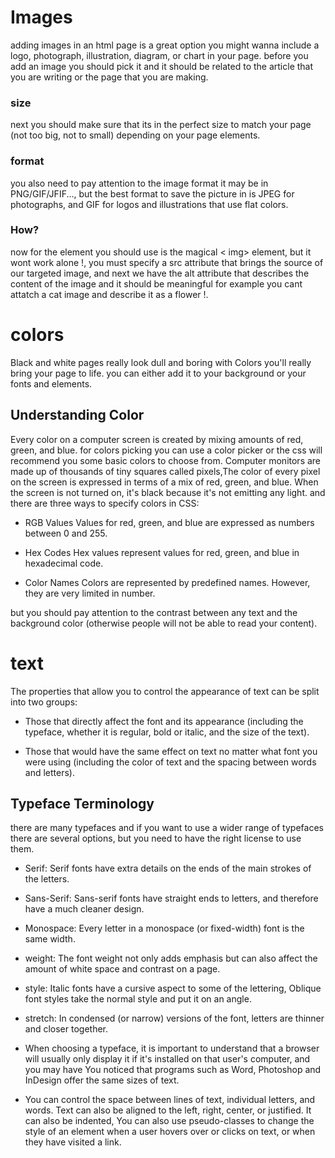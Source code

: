 # Images
adding images in an html page is a great option you might wanna include a logo, photograph, 
illustration, diagram, or chart in your page.
before you add an image you should pick it and it should be related to the article that you are writing or the page that you are making.

### size
next you should make sure that its in the perfect size to match your page (not too big, not to small) depending on your page elements.

### format
you also need to pay attention to the image format it may be in PNG/GIF/JFIF..., but the best format to save the picture in is JPEG for photographs, and GIF for logos and illustrations that use flat colors.

### How?
 now for the element you should use is the magical < img> element, but it wont work alone !, you must specify a src attribute that brings the source of our targeted image, and next we have the alt attribute that describes the content of the image and it should be meaningful for example you cant attatch a cat image and describe it as a flower !.

# colors
Black and white pages really look dull and boring with Colors you'll really bring your page to life.
you can either add it to your background or your fonts and elements.

## Understanding Color
Every color on a computer screen is created by mixing amounts of red, green, and blue. 
for colors picking you can use a color picker or the css will recommend you some basic colors to choose from.
Computer monitors are made up of thousands of tiny squares called pixels,The color of every pixel on the screen is expressed in terms of a mix of red, green, and blue.
When the screen is not turned on, it's black because it's not emitting any light.
and there are three ways to specify colors in CSS:

* RGB Values
Values for red, green, and blue are expressed as numbers between 0 and 255.

* Hex Codes
Hex values represent values for red, green, and blue in hexadecimal code.

* Color Names
Colors are represented by predefined names. However, they are very limited in number.

but you should pay attention to the contrast between any text and the background color (otherwise people will not be able to read your content).

# text 
The properties that allow you to control the appearance of text can be split into two groups:

* Those that directly affect the font and its appearance (including the typeface, whether it is regular, bold or italic, and the size of the text).

* Those that would have the same effect on text no matter what font you were using (including the color of text and the spacing between words and letters).

## Typeface Terminology
there are many typefaces and if you want to use a wider range of typefaces there are several options, but you need to have the right license to use them.

* Serif: Serif fonts have extra details on the ends of the main strokes of the letters.

* Sans-Serif: Sans-serif fonts have straight ends to letters, and therefore have a much cleaner design.

* Monospace: Every letter in a monospace (or fixed-width) font is the same width.

* weight: The font weight not only adds emphasis but can also affect the amount of white space and contrast on a page.

* style: Italic fonts have a cursive aspect to some of the lettering, Oblique font styles take the normal style and put it on an angle.

* stretch: In condensed (or narrow) versions of the font, letters are thinner and closer together. 

- When choosing a typeface, it is important to understand that a browser will usually only display it if it's installed on that user's computer, and you may have You noticed that programs such as Word, Photoshop and InDesign offer the same sizes of text.

- You can control the space between lines of text, individual letters, and words. Text can also be aligned to the left, right, center, or justified. It can also be indented, You can also use pseudo-classes to change the style of an element when a user hovers over or clicks on text, or when they have visited a link.
